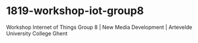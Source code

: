 # 1819-workshop-iot-group8
Workshop Internet of Things Group 8 | New Media Development | Artevelde University College Ghent
